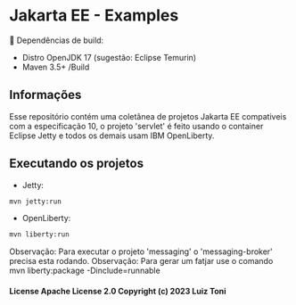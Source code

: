 # Jakarta EE - Examples


 📖 Dependências de build:

 * Distro OpenJDK 17 (sugestão: Eclipse Temurin) 
 * Maven 3.5+ /Build

## Informações
Esse repositório contém uma coletânea de projetos Jakarta EE compativeis com a especificação 10, o projeto 'servlet' é feito usando o container Eclipse Jetty 
e todos os demais usam IBM OpenLiberty.

## Executando os projetos

 * Jetty:
```sh
mvn jetty:run
```
 * OpenLiberty:
```sh
mvn liberty:run
```

Observação: Para executar o projeto 'messaging' o 'messaging-broker' precisa esta rodando.
Observação: Para gerar um fatjar use o comando mvn liberty:package -Dinclude=runnable

#### License Apache License 2.0 Copyright (c) 2023 Luiz Toni
